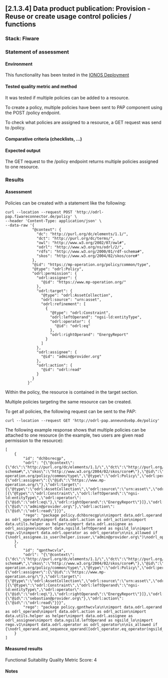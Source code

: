 ## [2.1.3.4] Data product publication: Provision - Reuse or create usage control policies / functions

### Stack: Fiware

### Statement of assessment

#### Environment

This functionality has been tested in the [IONOS Deployment](/deployment/fiware/README.md)

#### Tested quality metric and method

It was tested if multiple policies can be added to a resource.

To create a policy, multiple policies have been sent to PAP component using the POST /policy endpoint.

To check what policies are assigned to a resource, a GET request was send to /policy.

#### Comparative criteria (checklists, ...)


#### Expected output

The GET request to the /policy endpoint returns multiple policies assigned to one resource.

### Results

#### Assessment

Policies can be created with a statement like the following:
```
curl --location --request POST 'http://odrl-pap.fiwareconnector.de/policy' \
--header 'Content-Type: application/json' \
--data-raw '{
            "@context": {
              "dc": "http://purl.org/dc/elements/1.1/",
              "dct": "http://purl.org/dc/terms/",
              "owl": "http://www.w3.org/2002/07/owl#",
              "odrl": "http://www.w3.org/ns/odrl/2/",
              "rdfs": "http://www.w3.org/2000/01/rdf-schema#",
              "skos": "http://www.w3.org/2004/02/skos/core#"
            },
            "@id": "https://mp-operation.org/policy/common/type",
            "@type": "odrl:Policy",
            "odrl:permission": {
              "odrl:assigner": {
                "@id": "https://www.mp-operation.org/"
              },
              "odrl:target": {
                "@type": "odrl:AssetCollection",
                "odrl:source": "urn:asset",
                "odrl:refinement": [
                  {
                    "@type": "odrl:Constraint",
                    "odrl:leftOperand": "ngsi-ld:entityType",
                    "odrl:operator": {
                      "@id": "odrl:eq"
                    },
                    "odrl:rightOperand": "EnergyReport"
                  }
                ]
              },
              "odrl:assignee": {
                "@id": "admin@provider.org"
              },
              "odrl:action": {
                "@id": "odrl:read"
              }
            }
          }'
```

Within the policy, the resource is contained in the target section.

Multiple policies targeting the same resource can be created.

To get all policies, the following request can be sent to the PAP:
```
curl --location --request GET 'http://odrl-pap.anneundsebp.de/policy'
```

The following example response shows that multiple policies can be attached to one resource (in the example, two users are given read permission to the resource):

```
[
    {
        "id": "dchbsrecgp",
        "odrl": "{\"@context\":{\"dc\":\"http://purl.org/dc/elements/1.1/\",\"dct\":\"http://purl.org/dc/terms/\",\"owl\":\"http://www.w3.org/2002/07/owl#\",\"odrl\":\"http://www.w3.org/ns/odrl/2/\",\"rdfs\":\"http://www.w3.org/2000/01/rdf-schema#\",\"skos\":\"http://www.w3.org/2004/02/skos/core#\"},\"@id\":\"https://mp-operation.org/policy/common/type\",\"@type\":\"odrl:Policy\",\"odrl:permission\":{\"odrl:assigner\":{\"@id\":\"https://www.mp-operation.org/\"},\"odrl:target\":{\"@type\":\"odrl:AssetCollection\",\"odrl:source\":\"urn:asset\",\"odrl:refinement\":[{\"@type\":\"odrl:Constraint\",\"odrl:leftOperand\":\"ngsi-ld:entityType\",\"odrl:operator\":{\"@id\":\"odrl:eq\"},\"odrl:rightOperand\":\"EnergyReport\"}]},\"odrl:assignee\":{\"@id\":\"admin@provider.org\"},\"odrl:action\":{\"@id\":\"odrl:read\"}}}",
        "rego": "package policy.dchbsrecgp\n\nimport data.odrl.operand as odrl_operand\nimport data.odrl.action as odrl_action\nimport data.utils.helper as helper\nimport data.odrl.assignee as odrl_assignee\nimport data.ngsild.leftOperand as ngsild_lo\nimport rego.v1\nimport data.odrl.operator as odrl_operator\n\nis_allowed if {\nodrl_assignee.is_user(helper.issuer,\"admin@provider.org\")\nodrl_operand.and_sequence_operand([odrl_operator.eq_operator(ngsild_lo.entity_type(helper.http_part),\"EnergyReport\")])\nodrl_action.is_read(helper.http_part)\n}"
    },
    {
        "id": "qpnthwcvla",
        "odrl": "{\"@context\":{\"dc\":\"http://purl.org/dc/elements/1.1/\",\"dct\":\"http://purl.org/dc/terms/\",\"owl\":\"http://www.w3.org/2002/07/owl#\",\"odrl\":\"http://www.w3.org/ns/odrl/2/\",\"rdfs\":\"http://www.w3.org/2000/01/rdf-schema#\",\"skos\":\"http://www.w3.org/2004/02/skos/core#\"},\"@id\":\"https://mp-operation.org/policy/common/type\",\"@type\":\"odrl:Policy\",\"odrl:permission\":{\"odrl:assigner\":{\"@id\":\"https://www.mp-operation.org/\"},\"odrl:target\":{\"@type\":\"odrl:AssetCollection\",\"odrl:source\":\"urn:asset\",\"odrl:refinement\":[{\"@type\":\"odrl:Constraint\",\"odrl:leftOperand\":\"ngsi-ld:entityType\",\"odrl:operator\":{\"@id\":\"odrl:eq\"},\"odrl:rightOperand\":\"EnergyReport\"}]},\"odrl:assignee\":{\"@id\":\"sebastian@provider.org\"},\"odrl:action\":{\"@id\":\"odrl:read\"}}}",
        "rego": "package policy.qpnthwcvla\n\nimport data.odrl.operand as odrl_operand\nimport data.odrl.action as odrl_action\nimport data.utils.helper as helper\nimport data.odrl.assignee as odrl_assignee\nimport data.ngsild.leftOperand as ngsild_lo\nimport rego.v1\nimport data.odrl.operator as odrl_operator\n\nis_allowed if {\nodrl_operand.and_sequence_operand([odrl_operator.eq_operator(ngsild_lo.entity_type(helper.http_part),\"EnergyReport\")])\nodrl_action.is_read(helper.http_part)\nodrl_assignee.is_user(helper.issuer,\"sebastian@provider.org\")\n}"
    }
]
```

#### Measured results

Functional Suitability Quality Metric Score: 4

#### Notes

